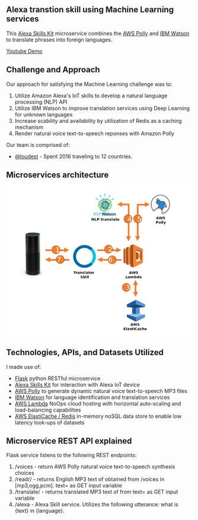 ## Alexa transtion skill using Machine Learning services

This [Alexa Skills Kit](https://developer.amazon.com/alexa-skills-kit) microservice combines the [AWS Polly](https://aws.amazon.com/polly/) and [IBM Watson](https://www.ibm.com/watson/developercloud/natural-language-understanding.html) to translate phrases into foreign languages. 

[Youtube Demo](https://youtu.be/AtzRwTrjsgw)

## Challenge and Approach

Our approach for satisfying the Machine Learning challenge was to:

1. Utilize Amazon Alexa's IoT skills to develop a natural language processing (NLP) API
2. Utilize IBM Watson to improve translation services using Deep Learning for unknown languages
3. Increase scability and availability by utilization of Redis as a caching mechanism
4. Render natural voice text-to-speech reponses with Amazon Polly

Our team is comprised of:

- [@loudest](https://github.com/loudest) - Spent 2016 traveling to 12 countries.

## Microservices architecture

![architecture](docs/architecture.png)

## Technologies, APIs, and Datasets Utilized

I made use of:
- [Flask](http://flask.pocoo.org/) python RESTful microservice
- [Alexa Skills Kit](http://opencv.org/) for interaction with Alexa IoT device
- [AWS Polly](https://aws.amazon.com/polly/) to generate dynamic natural voice text-to-speech MP3 files
- [IBM Watson](https://www.ibm.com/watson/developercloud/natural-language-understanding.html) for language identification and translation services
- [AWS Lambda](http://github.com/mrdoob/stats.js) NoOps cloud hosting with horizontal auto-scaling and load-balancing capabilities
- [AWS ElastiCache / Redis](https://aws.amazon.com/elasticache/) in-memory noSQL data store to enable low latency look-ups of datasets

## Microservice REST API explained
Flask service listens to the following REST endpoints:
1. /voices - return AWS Polly natural voice text-to-speech synthesis choices
2. /read/<voiceId>/<outputFormat> - returns English MP3 text of <voiceId> obtained from /voices in <outputFormat>[mp3,ogg,pcm].  text=<string> as GET input variable
3. /translate/<language> - returns translated <language> MP3 text of from text=<string> as GET input variable
4. /alexa - Alexa Skill service.  Utilizes the following utterance: what is {text} in {language}.





